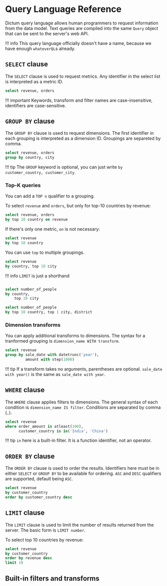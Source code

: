 # Query Language Reference

Dictum query language allows human programmers to request information from the data
model. Text queries are compiled into the same `Query` object that can be sent to the
server's web API.

!!! info
    This query language officially doesn't have a name, because we have enough
    `whateverQL`s already.


## `SELECT` clause

The `SELECT` clause is used to request metrics. Any identifier in the select list is
interpreted as a metric ID.

```sql
select revenue, orders
```

!!! important
    Keywords, transform and filter names are case-insensitive, identifiers are case-sensitive.


## `GROUP BY` clause

The `GROUP BY` clause is used to request dimensions. The first identifier in each grouping
is interpreted as a dimension ID. Groupings are separeted by comma.

```sql
select revenue, orders
group by country, city
```

!!! tip
    The `GROUP` keyword is optional, you can just write `by customer_country, customer_city`.

### Top-K queries

You can add a `TOP n` qualifier to a grouping.

To select `revenue` and `orders`, but only for top-10 countries by revenue:

```sql
select revenue, orders
by top 10 country on revenue
```

If there's only one metric, `on` is not necessary:

```sql
select revenue
by top 10 country
```

You can use `top` to multiple groupings.

```sql
select revenue
by country, top 10 city
```

!!! info
    `LIMIT` is just a shorthand

```sql

select number_of_people
by country,
    top 10 city

select number_of_people
by top 10 country, top 1 city, district
```

### Dimension transforms

You can apply additional transforms to dimensions. The syntax for a tranformed grouping
is `dimension_name WITH transform`.

```sql
select revenue
group by sale_date with datetrunc('year'),
         amount with step(1000)
```

!!! tip
    If a transform takes no arguments, parentheses are optional. `sale_date with year()`
    is the same as `sale_date with year`.


## `WHERE` clause

The `WHERE` clause applies filters to dimensions. The general syntax of each condition
is `dimension_name IS filter`. Conditions are separated by comma (`,`).

```sql
select revenue
where order_amount is atleast(100),
      customer_country is in('India', 'China')
```

!!! tip
    `in` here is a built-in filter. It is a function identifier, not an operator.


## `ORDER BY` clause

The `ORDER BY` clause is used to order the results. Identifiers here must be in either
`SELECT` or `GROUP BY` to be available for ordering. `ASC` and `DESC` qualifiers are
supported, default being `ASC`.

```sql
select revenue
by customer_country
order by customer_country desc
```

## `LIMIT` clause

The `LIMIT` clause is used to limit the number of results returned from the server.
The basic form is `LIMIT number`.

To select top 10 countries by revenue:

```sql
select revenue
by customer_country
order by revenue desc
limit 10
```


## Built-in filters and transforms
